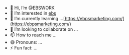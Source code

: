 - 👋 Hi, I’m @EBSWORK
- 👀 I’m interested in [ebs](https://ebsglobaltrade.com/)
- 🌱 I’m currently learning ...[https://ebpsmarketing.com/](https://ebpsmarketing.com/)
- 💞️ I’m looking to collaborate on ...
- 📫 How to reach me ...
- 😄 Pronouns: ...
- ⚡ Fun fact: ...

<!---
EBSWORK/EBSWORK is a ✨ special ✨ repository because its `README.md` (this file) appears on your GitHub profile.
You can click the Preview link to take a look at your changes.
--->
